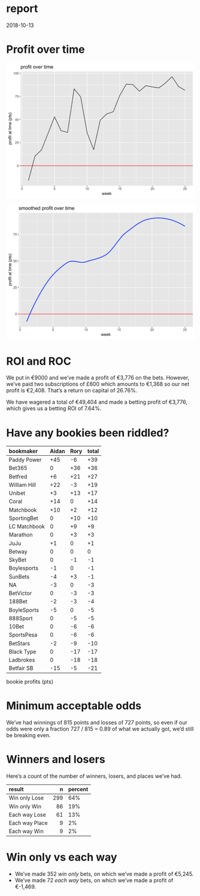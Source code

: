 report
================
2018-10-13

# Profit over time

![](report_files/figure-gfm/profit-over-time-1.png)<!-- -->

![](report_files/figure-gfm/profit-over-time-smooth-1.png)<!-- -->

# ROI and ROC

We put in €9000 and we’ve made a profit of €3,776 on the bets. However,
we’ve paid two subscriptions of £600 which amounts to €1,368 so our net
profit is €2,408. That’s a return on capital of 26.76%.

We have wagered a total of €49,404 and made a betting profit of €3,776,
which gives us a betting ROI of 7.64%.

# Have any bookies been riddled?

| bookmaker    | Aidan | Rory | total |
| :----------- | :---- | :--- | :---- |
| Paddy Power  | \+45  | \-6  | \+39  |
| Bet365       | 0     | \+36 | \+36  |
| Betfred      | \+6   | \+21 | \+27  |
| William Hill | \+22  | \-3  | \+19  |
| Unibet       | \+3   | \+13 | \+17  |
| Coral        | \+14  | 0    | \+14  |
| Matchbook    | \+10  | \+2  | \+12  |
| SportingBet  | 0     | \+10 | \+10  |
| LC Matchbook | 0     | \+9  | \+9   |
| Marathon     | 0     | \+3  | \+3   |
| JuJu         | \+1   | 0    | \+1   |
| Betway       | 0     | 0    | 0     |
| SkyBet       | 0     | \-1  | \-1   |
| Boylesports  | \-1   | 0    | \-1   |
| SunBets      | \-4   | \+3  | \-1   |
| NA           | \-3   | 0    | \-3   |
| BetVictor    | 0     | \-3  | \-3   |
| 188Bet       | \-2   | \-3  | \-4   |
| BoyleSports  | \-5   | 0    | \-5   |
| 888Sport     | 0     | \-5  | \-5   |
| 10Bet        | 0     | \-6  | \-6   |
| SportsPesa   | 0     | \-6  | \-6   |
| BetStars     | \-2   | \-9  | \-10  |
| Black Type   | 0     | \-17 | \-17  |
| Ladbrokes    | 0     | \-18 | \-18  |
| Betfair SB   | \-15  | \-5  | \-21  |

bookie profits (pts)

# Minimum acceptable odds

We’ve had winnings of 815 points and losses of 727 points, so even if
our odds were only a fraction 727 / 815 = 0.89 of what we actually got,
we’d still be breaking even.

# Winners and losers

Here’s a count of the number of winners, losers, and places we’ve had.

| result         |   n | percent |
| :------------- | --: | :------ |
| Win only Lose  | 299 | 64%     |
| Win only Win   |  86 | 19%     |
| Each way Lose  |  61 | 13%     |
| Each way Place |   9 | 2%      |
| Each way Win   |   9 | 2%      |

# Win only vs each way

  - We’ve made 352 *win only* bets, on which we’ve made a profit of
    €5,245.
  - We’ve made 72 *each way* bets, on which we’ve made a profit of
    €-1,469.
